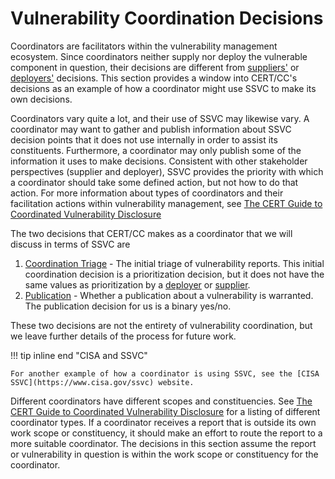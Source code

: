 # Vulnerability Coordination Decisions

Coordinators are facilitators within the vulnerability management ecosystem.
Since coordinators neither supply nor deploy the vulnerable component in question, their decisions are different from
[suppliers'](supplier_tree.md) or [deployers'](deployer_tree.md) decisions.
This section provides a window into CERT/CC's decisions as an example of how a coordinator might use SSVC to make its own decisions.


Coordinators vary quite a lot, and their use of SSVC may likewise vary.
A coordinator may want to gather and publish information about SSVC decision points that it does not use internally in order to assist its constituents.
Furthermore, a coordinator may only publish some of the information it uses to make decisions.
Consistent with other stakeholder perspectives (supplier and deployer), SSVC provides the priority with which a coordinator should take some defined action, but not how to do that action.
For more information about types of coordinators and their facilitation actions within vulnerability management, see
[The CERT Guide to Coordinated Vulnerability Disclosure](https://vuls.cert.org/confluence/display/CVD/3.5.+Coordinator)

The two decisions that CERT/CC makes as a coordinator that we will discuss in terms of SSVC are 

1. [Coordination Triage](coordination_triage_decision.md) - The initial triage of vulnerability reports. This initial coordination decision is a prioritization decision, but it 
   does not have the same values as prioritization by a [deployer](deployer_tree.md) or [supplier](supplier_tree.md).
2. [Publication](publication_decision.md) - Whether a publication about a vulnerability is warranted. The publication decision for us is a binary yes/no.

These two decisions are not the entirety of vulnerability coordination, but we leave further details of the process for future work.

!!! tip inline end "CISA and SSVC"

    For another example of how a coordinator is using SSVC, see the [CISA SSVC](https://www.cisa.gov/ssvc) website.


Different coordinators have different scopes and constituencies.
See [The CERT Guide to Coordinated Vulnerability Disclosure](https://vuls.cert.org/confluence/display/CVD/3.5.+Coordinator) for a listing of different coordinator types.
If a coordinator receives a report that is outside its own work scope or constituency, it should make an effort to route the report to a more suitable coordinator.
The decisions in this section assume the report or vulnerability in question is within the work scope or constituency for the coordinator.

